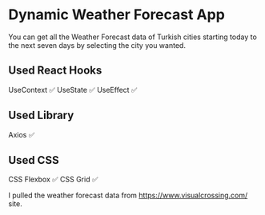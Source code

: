 # Dynamic Weather Forecast App

You can get all the Weather Forecast data of Turkish cities starting today to the next seven days by selecting the city you wanted.

## Used React Hooks
UseContext ✅
UseState   ✅
UseEffect  ✅

## Used Library
Axios ✅

## Used CSS
CSS Flexbox ✅
CSS Grid    ✅

I pulled the weather forecast data from https://www.visualcrossing.com/ site. 
